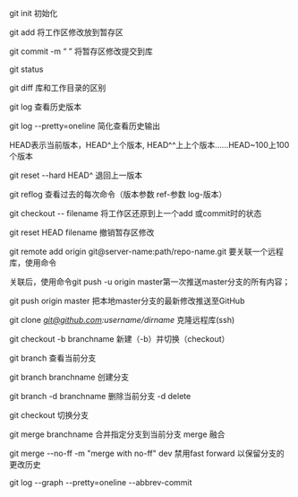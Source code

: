 git init	初始化

git add	将工作区修改放到暂存区

git commit -m “ ” 将暂存区修改提交到库

git status

git diff	库和工作目录的区别

git log	查看历史版本

git log --pretty=oneline 简化查看历史输出

HEAD表示当前版本，HEAD^上个版本, HEAD^^上上个版本......HEAD~100上100个版本

git reset --hard HEAD^	退回上一版本

git reflog	查看过去的每次命令（版本参数 ref-参数  log-版本）

git checkout -- filename	将工作区还原到上一个add 或commit时的状态

git reset HEAD filename	撤销暂存区修改

git remote add origin git@server-name:path/repo-name.git	要关联一个远程库，使用命令

关联后，使用命令git push -u origin master第一次推送master分支的所有内容；

git push origin master	把本地master分支的最新修改推送至GitHub

git clone *git@github.com:username/dirname*   克隆远程库(ssh)

git checkout -b branchname	新建（-b）并切换（checkout）

git branch	查看当前分支

git branch branchname	创建分支

git branch -d branchname	删除当前分支 -d delete

git checkout	切换分支

git merge branchname	合并指定分支到当前分支 merge 融合

git merge --no-ff -m "merge with no-ff" dev 禁用fast forward 以保留分支的更改历史

git log --graph --pretty=oneline --abbrev-commit